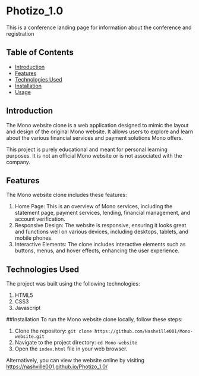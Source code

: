 # Photizo_1.0


This is a conference landing page for information about the conference and registration

## Table of Contents
+ [Introduction](https://github.com/Nashville001/Photizo_1.0/blob/main/README.md)
+ [Features](https://github.com/Nashville001/Photizo_1.0/blob/main/README.md)
+ [Technologies Used](https://github.com/Nashville001/Photizo_1.0/blob/main/README.md)
+ [Installation](https://github.com/Nashville001/Photizo_1.0/blob/main/README.md)
+ [Usage](https://github.com/Nashville001/Photizo_1.0/blob/main/README.md)

## Introduction
The Mono website clone is a web application designed to mimic the layout and design of the original Mono website. It allows users to explore and learn about the various financial services and payment solutions Mono offers.

This project is purely educational and meant for personal learning purposes. It is not an official Mono website or is not associated with the company.

## Features
The Mono website clone includes these features:
1. Home Page: This is an overview of Mono services, including the statement page, payment services, lending, financial management, and account verification.
2. Responsive Design: The website is responsive, ensuring it looks great and functions well on various devices, including desktops, tablets, and mobile phones.
3. Interactive Elements: The clone includes interactive elements such as buttons, menus, and hover effects, enhancing the user experience.

## Technologies Used
The project was built using the following technologies:

1. HTML5
2. CSS3
3. Javascript

##Installation
To run the Mono website clone locally, follow these steps:
1. Clone the repository: `git clone https://github.com/Nashville001/Mono-website.git`
2. Navigate to the project directory: `cd Mono-website`
3. Open the `index.html` file in your web browser.

Alternatively, you can view the website online by visiting https://nashville001.github.io/Photizo_1.0/
